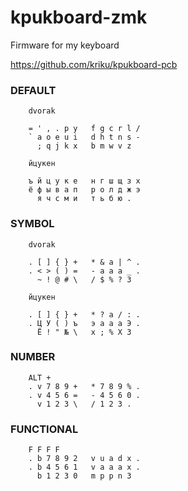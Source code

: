 # kpukboard-zmk
Firmware for my keyboard

https://github.com/kriku/kpukboard-pcb

### DEFAULT

```
    dvorak

    = ' , . p y   f g c r l /
    ` a o e u i   d h t n s -
      ; q j k x   b m w v z

    йцукен

    ъ й ц у к е   н г ш щ з х
    ё ф ы в а п   р о л д ж э
      я ч с м и   т ь б ю .
```

### SYMBOL
```
    dvorak

    . [ ] { } +   * & a | ^ .
    . < > ( ) =   - a a a _ .
      ~ ! @ # \   / $ % ? 3

    йцукен

    . [ ] { } +   * ? а / : .
    . Ц У ( ) ъ   э а а а Э .
      Ë ! " № \   х ; % Х 3
```

### NUMBER
```
    ALT +
    . v 7 8 9 +   * 7 8 9 % .
    . v 4 5 6 =   - 4 5 6 0 .
      v 1 2 3 \   / 1 2 3 .
```

### FUNCTIONAL
```
    F F F F
    . b 7 8 9 2   v u a d x .
    . b 4 5 6 1   v a a a x .
      b 1 2 3 0   m p p n 3
```

